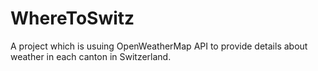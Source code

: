 # WhereToSwitz
A project which is usuing OpenWeatherMap API to provide details about weather in each canton in Switzerland.
